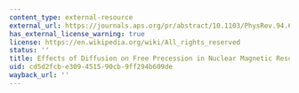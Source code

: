 ```yaml
---
content_type: external-resource
external_url: https://journals.aps.org/pr/abstract/10.1103/PhysRev.94.630
has_external_license_warning: true
license: https://en.wikipedia.org/wiki/All_rights_reserved
status: ''
title: Effects of Diffusion on Free Precession in Nuclear Magnetic Resonance
uid: cd5d2fcb-e309-4515-90cb-9ff294b609de
wayback_url: ''
---
```

